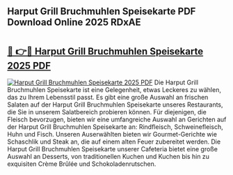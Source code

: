 ## Harput Grill Bruchmuhlen Speisekarte PDF Download Online 2025 RDxAE

# <h2><a href="http://gcc0lam.nevu.top/?p=Harput+Grill+Bruchmuhlen+Speisekarte">🔗 👉🔴 Harput Grill Bruchmuhlen Speisekarte 2025 PDF</a></h2>

[![Harput Grill Bruchmuhlen Speisekarte 2025 PDF](https://i.imgur.com/dBaPXMq.png)](http://gcc0lam.nevu.top/?p=Harput+Grill+Bruchmuhlen+Speisekarte)
Die Harput Grill Bruchmuhlen Speisekarte ist eine Gelegenheit, etwas Leckeres zu wählen, das zu Ihrem Lebensstil passt. Es gibt eine große Auswahl an frischen Salaten auf der Harput Grill Bruchmuhlen Speisekarte unseres Restaurants, die Sie in unserem Salatbereich probieren können. Für diejenigen, die Fleisch bevorzugen, bieten wir eine umfangreiche Auswahl an Gerichten auf der Harput Grill Bruchmuhlen Speisekarte an: Rindfleisch, Schweinefleisch, Huhn und Fisch. Unseren Auserwählten bieten wir Gourmet-Gerichte wie Schaschlik und Steak an, die auf einem alten Feuer zubereitet werden. Die Harput Grill Bruchmuhlen Speisekarte unserer Cafeteria bietet eine große Auswahl an Desserts, von traditionellen Kuchen und Kuchen bis hin zu exquisiten Crème Brûlée und Schokoladenrutschen.
